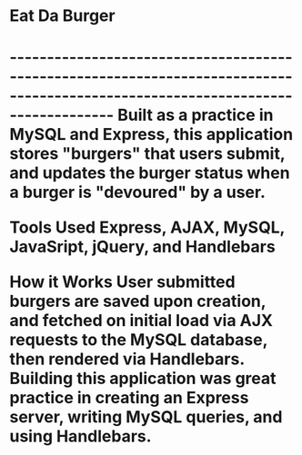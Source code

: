 <h1>Eat Da Burger<h1>
--------------------------------------------------------------------------------------------------------------------------------
Built as a practice in MySQL and Express, this application stores "burgers" that users submit, and updates the burger status when a burger is "devoured" by a user.

[Click here to use app]: https://burger-eat-da.herokuapp.com/

Tools Used
Express, AJAX, MySQL, JavaSript, jQuery, and Handlebars

How it Works
User submitted burgers are saved upon creation, and fetched on initial load via AJX requests to the MySQL database, then rendered via Handlebars. Building this application was great practice in creating an Express server, writing MySQL queries, and using Handlebars.
